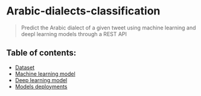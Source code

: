 # Arabic-dialects-classification
> Predict the Arabic dialect of a given tweet using machine learning and deepl learning models through a REST API
## Table of contents:
* [Dataset](#Dataset)
* [Machine learning model](#machine-learning-model)
* [Deep learning model](#Deep-learning-model)
* [Models deployments](#Models-deployment)
